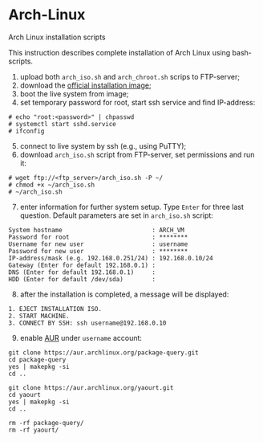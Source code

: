 # Arch-Linux
Arch Linux installation scripts

This instruction describes complete installation of Arch Linux using bash-scripts.

1. upload both `arch_iso.sh` and `arch_chroot.sh` scrips to FTP-server;
2. download the [official installation image](https://www.archlinux.org/download/);
3. boot the live system from image;
4. set temporary password for root, start ssh service and find IP-address:
```
# echo "root:<password>" | chpasswd
# systemctl start sshd.service
# ifconfig
```
5. connect to live system by ssh (e.g., using PuTTY);
6. download `arch_iso.sh` script from FTP-server, set permissions and run it:
```
# wget ftp://<ftp_server>/arch_iso.sh -P ~/
# chmod +x ~/arch_iso.sh
# ~/arch_iso.sh
```
7. enter information for further system setup. Type `Enter` for three last question. Default parameters are set in `arch_iso.sh` script:
```
System hostname                         : ARCH_VM
Password for root                       : ********
Username for new user                   : username
Password for new user                   : ********
IP-address/mask (e.g. 192.168.0.251/24) : 192.168.0.10/24
Gateway (Enter for default 192.168.0.1) :
DNS (Enter for default 192.168.0.1)     :
HDD (Enter for default /dev/sda)        :
```
8. after the installation is completed, a message will be displayed:
```
1. EJECT INSTALLATION ISO.
2. START MACHINE.
3. CONNECT BY SSH: ssh username@192.168.0.10
```
9. enable [AUR](https://wiki.archlinux.org/index.php/Arch_User_Repository) under `username` account:
```
git clone https://aur.archlinux.org/package-query.git
cd package-query
yes | makepkg -si
cd ..

git clone https://aur.archlinux.org/yaourt.git
cd yaourt
yes | makepkg -si
cd ..

rm -rf package-query/
rm -rf yaourt/
```
